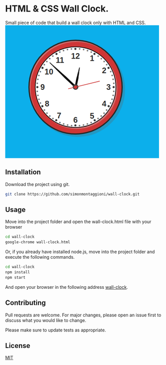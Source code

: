 # HTML & CSS Wall Clock.

Small piece of code that build a wall clock only with HTML and CSS.
![Alt text](wall-clock.png?raw=true "Preview Image")

## Installation

Download the project using git.

```bash
git clone https://github.com/simonmontaggioni/wall-clock.git
```

## Usage

Move into the project folder and open the wall-clock.html file with your browser

```bash
cd wall-clock
google-chrome wall-clock.html
```

Or, if you already have installed node.js, move into the project folder and execute the following commands.

```bash
cd wall-clock
npm install
npm start
```

And open your browser in the following address [wall-clock](http://localhost:3000/wall-clock.html).

## Contributing

Pull requests are welcome. For major changes, please open an issue first to discuss what you would like to change.

Please make sure to update tests as appropriate.

## License

[MIT](https://choosealicense.com/licenses/mit/)
